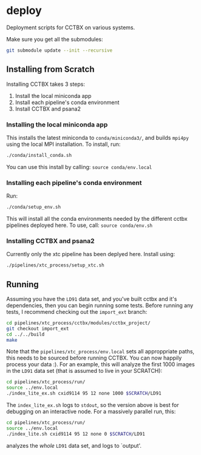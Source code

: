 # deploy

Deployment scripts for CCTBX on various systems.

Make sure you get all the submodules:

```bash
git submodule update --init --recursive
```


## Installing from Scratch

Installing CCTBX takes 3 steps:

1. Install the local miniconda app
2. Install each pipeline's conda environment
3. Install CCTBX and psana2


### Installing the local miniconda app

This installs the latest miniconda to `conda/miniconda3/`, and builds `mpi4py`
using the local MPI installation. To install, run:

```bash
./conda/install_conda.sh
```

You can use this install by calling: `source conda/env.local`


### Installing each pipeline's conda environment

Run:

```bash
./conda/setup_env.sh
```

This will install all the conda environments needed by the different cctbx
pipelines deployed here. To use, call: `source conda/env.sh`


### Installing CCTBX and psana2


Currently only the xtc pipeline has been deplyed here. Install using:

```bash
./pipelines/xtc_process/setup_xtc.sh
```


## Running

Assuming you have the `LD91` data set, and you've built cctbx and it's
dependencies, then you can begin running some tests. Before running any tests,
I recommend checking out the `import_ext` branch:

```bash
cd pipelines/xtc_process/cctbx/modules/cctbx_project/
git checkout import_ext
cd ../../build
make
```

Note that the `pipelines/xtc_process/env.local` sets all approppriate paths,
this needs to be sourced before running CCTBX. You can now happily process your
data :). For an example, this will analyze the first 1000 images in the `LD91`
data set (that is assumed to live in your SCRATCH):

```bash
cd pipelines/xtc_process/run/
source ../env.local
./index_lite_ex.sh cxid9114 95 12 none 1000 $SCRATCH/LD91
```

The `index_lite_ex.sh` logs to `stdout`, so the version above is best for
debugging on an interactive node. For a massively parallel run, this:

```bash
cd pipelines/xtc_process/run/
source ../env.local
./index_lite.sh cxid9114 95 12 none 0 $SCRATCH/LD91
```
analyzes the _whole_ `LD91` data set, and logs to `output'.

